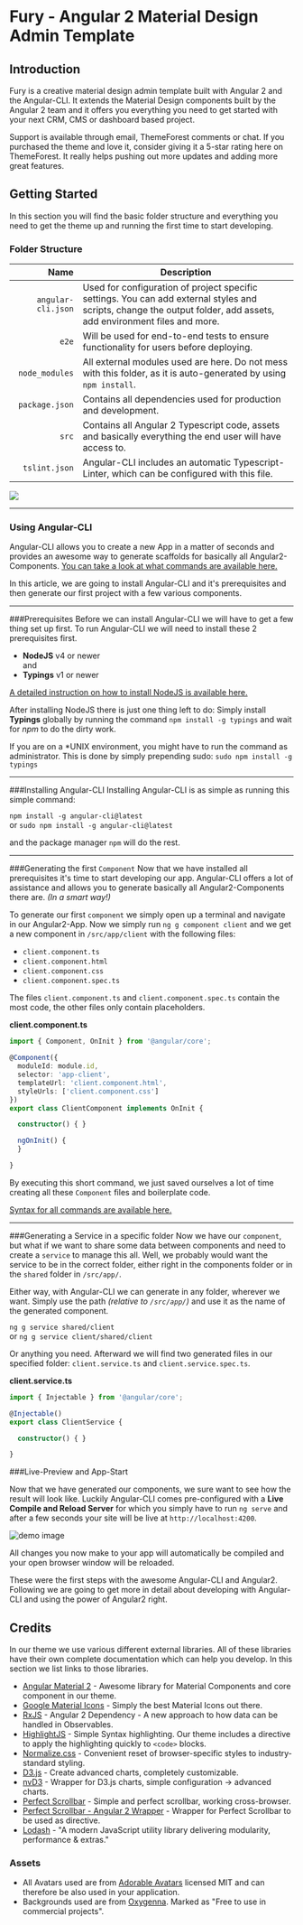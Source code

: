 # Fury - Angular 2 Material Design Admin Template
## Introduction

Fury is a creative material design admin template built with Angular 2 and the Angular-CLI. It extends the Material Design components built by the Angular 2 team and it offers you everything you need to get started with your next CRM, CMS or dashboard based project.

Support is available through email, ThemeForest comments or chat. If you purchased the theme and love it, consider giving it a 5-star rating here on ThemeForest. It really helps pushing out more updates and adding more great features.

## Getting Started

In this section you will find the basic folder structure and everything you need to get the theme up and running the first time to start developing.

### Folder Structure

| Name                  | Description |
| -------------:        |---------------
| `angular-cli.json`    | Used for configuration of project specific settings. You can add external styles and scripts, change the output folder, add assets, add environment files and more. | 
| `e2e`                 | Will be used for end-to-end tests to ensure functionality for users before deploying.      |
| `node_modules`        | All external modules used are here. Do not mess with this folder, as it is auto-generated by using `npm install`.      |
| `package.json`        | Contains all dependencies used for production and development. |
| `src`                 | Contains all Angular 2 Typescript code, assets and basically everything the end user will have access to. |
| `tslint.json`         | Angular-CLI includes an automatic Typescript-Linter, which can be configured with this file. |

![](images/folder-overview.png)

---

### Using Angular-CLI

Angular-CLI allows you to create a new App in a matter of seconds and provides an awesome way to generate scaffolds for basically all Angular2-Components. [You can take a look at what commands are available here.](//github.com/angular/angular-cli#generating-components-directives-pipes-and-services)

In this article, we are going to install Angular-CLI and it's prerequisites and then generate our first project with a few various components.

---

###Prerequisites
Before we can install Angular-CLI we will have to get a few thing set up first. To run Angular-CLI we will need to install these 2 prerequisites first.

* **NodeJS** v4 or newer  
and
* **Typings** v1 or newer

[A detailed instruction on how to install NodeJS is available here.](//docs.npmjs.com/getting-started/installing-node)

After installing NodeJS there is just one thing left to do: Simply install **Typings** globally by running the command `npm install -g typings` and wait for *npm* to do the dirty work.

If you are on a *UNIX environment, you might have to run the command as administrator. This is done by simply prepending sudo: `sudo npm install -g typings`

---

###Installing Angular-CLI
Installing Angular-CLI is as simple as running this simple command:

`npm install -g angular-cli@latest`  
or
`sudo npm install -g angular-cli@latest`

and the package manager `npm` will do the rest.

---

###Generating the first `Component`
Now that we have installed all prerequisites it's time to start developing our app. Angular-CLI offers a lot of assistance and allows you to generate basically all Angular2-Components there are. *(In a smart way!)*

To generate our first `component` we simply open up a terminal and navigate in our Angular2-App. Now we simply run `ng g component client` and we get a new component in `/src/app/client` with the following files:

* `client.component.ts`
* `client.component.html`
* `client.component.css`
* `client.component.spec.ts`

The files `client.component.ts` and `client.component.spec.ts` contain the most code, the other files only contain placeholders.

**client.component.ts**

```typescript
import { Component, OnInit } from '@angular/core';

@Component({
  moduleId: module.id,
  selector: 'app-client',
  templateUrl: 'client.component.html',
  styleUrls: ['client.component.css']
})
export class ClientComponent implements OnInit {

  constructor() { }

  ngOnInit() {
  }

}
```
By executing this short command, we just saved ourselves a lot of time creating all these `Component` files and boilerplate code.

[Syntax for all commands are available here.](//github.com/angular/angular-cli#generating-components-directives-pipes-and-services)

---

###Generating a Service in a specific folder
Now we have our `component`, but what if we want to share some data between components and need to create a `service` to manage this all. Well, we probably would want the service to be in the correct folder, either right in the components folder or in the `shared` folder in `/src/app/`.

Either way, with Angular-CLI we can generate in any folder, wherever we want. Simply use the path *(relative to `/src/app/`)* and use it as the name of the generated component.

`ng g service shared/client`  
or
`ng g service client/shared/client`

Or anything you need.
Afterward we will find two generated files in our specified folder: `client.service.ts` and `client.service.spec.ts`.

**client.service.ts**
```typescript
import { Injectable } from '@angular/core';

@Injectable()
export class ClientService {

  constructor() { }

}
```
###Live-Preview and App-Start

Now that we have generated our components, we sure want to see how the result will look like. Luckily Angular-CLI comes pre-configured with a **Live Compile and Reload Server** for which you simply have to run `ng serve` and after a few seconds your site will be live at `http://localhost:4200`.

![demo image](images/demo.png)

All changes you now make to your app will automatically be compiled and your open browser window will be reloaded.

These were the first steps with the awesome Angular-CLI and Angular2. Following we are going to get more in detail about developing with Angular-CLI and using the power of Angular2 right.

## Credits

In our theme we use various different external libraries. All of these libraries have their own complete documentation which can help you develop. In this section we list links to those libraries.

* [Angular Material 2](//github.com/angular/material2) - Awesome library for Material Components and core component in our theme.
* [Google Material Icons](//material.io/icons/) - Simply the best Material Icons out there.
* [RxJS](//github.com/ReactiveX/rxjs) - Angular 2 Dependency - A new approach to how data can be handled in Observables.
* [HighlightJS](//highlightjs.org/) - Simple Syntax highlighting. Our theme includes a directive to apply the highlighting quickly to `<code>` blocks.
* [Normalize.css](//necolas.github.io/normalize.css/) - Convenient reset of browser-specific styles to industry-standard styling.
* [D3.js](//d3js.org/) - Create advanced charts, completely customizable.
* [nvD3](//nvd3.org/) - Wrapper for D3.js charts, simple configuration -> advanced charts.
* [Perfect Scrollbar](//noraesae.github.io/perfect-scrollbar/) - Simple and perfect scrollbar, working cross-browser.
* [Perfect Scrollbar - Angular 2 Wrapper](//github.com/zefoy/angular2-perfect-scrollbar) - Wrapper for Perfect Scrollbar to be used as directive.
* [Lodash](//lodash.com/) - "A modern JavaScript utility library delivering modularity, performance & extras."

### Assets

* All Avatars used are from [Adorable Avatars](//github.com/adorableio/avatars-api) licensed MIT and can therefore be also used in your application.
* Backgrounds used are from [Oxygenna](//www.oxygenna.com/news/brand-new-set-of-40-material-design-backgrounds). Marked as "Free to use in commercial projects".

